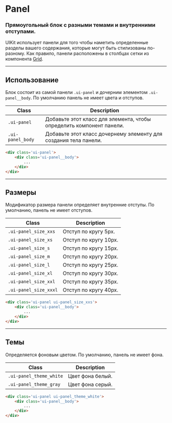 <!--
core/layout/panel|2
-->

# Panel

### Прямоугольный блок с разными темами и внутренними отступами.

UIKit использует панели для того чтобы наметить определенные разделы вашего содержания, которые могут быть стилизованы по-разному. Как правило, панели расположены в столбцах сетки из компонента <a href="core/layout/grid.html">Grid</a>.

---

## Использование

Блок состоит из самой панели `.ui-panel`  и дочерним элементом `.ui-panel__body`. По умолчанию панель не имеет цвета и отступов.

|       Class       |                              Description                               |
|-------------------|------------------------------------------------------------------------|
|  `.ui-panel`      |  Добавьте этот класс для элемента, чтобы определить компонент панели.  |
|  `.ui-panel_body` |  Добавьте этот класс дочернему элементу для создания тела панели.      |

``` html
<div class='ui-panel'>
    <div class='ui-panel__body'>
        ...
    </div>
</div>
```

---

## Размеры

Модификатор размера панели определяет внутренние отступы. По умолчанию, панель не имеет отступов.

|         Class         |      Description      |
|-----------------------|-----------------------|
|  `.ui-panel_size_xxs`  | Отступ по кругу 5px.  |
|  `.ui-panel_size_xs`   | Отступ по кругу 10px. |
|  `.ui-panel_size_s`    | Отступ по кругу 15px. |
|  `.ui-panel_size_m`    | Отступ по кругу 20px. |
|  `.ui-panel_size_l`    | Отступ по кругу 25px. |
|  `.ui-panel_size_xl`   | Отступ по кругу 30px. |
|  `.ui-panel_size_xxl`  | Отступ по кругу 35px. |
|  `.ui-panel_size_xxxl` | Отступ по кругу 40px. |

``` html
<div class='ui-panel ui-panel_size_xxs'>
    <div class='ui-panel__body'>
        ...
    </div>
</div>
```

---

## Темы

Определяется фоновым цветом. По умолчанию, панель не имеет фона.

|           Class           |     Description    |
|---------------------------|--------------------|
|  `.ui-panel_theme_white`  |  Цвет фона белый.  |
|  `.ui-panel_theme_gray`   |  Цвет фона серый.  |

``` html
<div class='ui-panel ui-panel_theme_white'>
    <div class='ui-panel__body'>
        ...
    </div>
</div>
```

